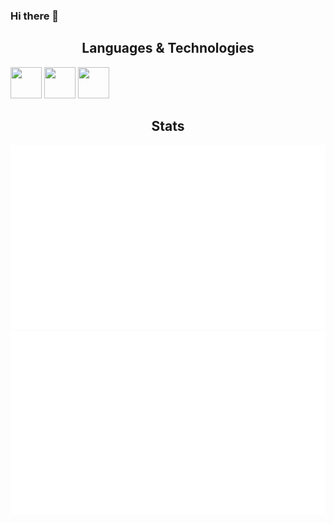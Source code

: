 ### Hi there 👋

<!--
**riasc/riasc** is a ✨ _special_ ✨ repository because its `README.md` (this file) appears on your GitHub profile.

Here are some ideas to get you started:

- 🔭 I’m currently working on ...
- 🌱 I’m currently learning ...
- 👯 I’m looking to collaborate on ...
- 🤔 I’m looking for help with ...
- 💬 Ask me about ...
- 📫 How to reach me: ...
- 😄 Pronouns: ...
- ⚡ Fun fact: ...
-->

<h2 align="center">Languages & Technologies</h2>

<link rel="stylesheet" href="https://cdn.jsdelivr.net/gh/devicons/devicon@v2.15.1/devicon.min.css">
          

<img width="50" height="50" src="https://cdn.jsdelivr.net/gh/devicons/devicon/icons/python/python-original.svg" /> <img width="50" height="50" src="https://cdn.jsdelivr.net/gh/devicons/devicon/icons/cplusplus/cplusplus-original.svg" /> <img width="50" height="50" src="https://cdn.jsdelivr.net/gh/devicons/devicon/icons/d3js/d3js-original.svg" />
          


<i class="devicon-python-plain"></i>

<h2 align="center">Stats</h2>

![](https://raw.githubusercontent.com/riasc/github-stats/master/generated/overview.svg#gh-dark-mode-only)
![](https://raw.githubusercontent.com/riasc/github-stats/master/generated/languages.svg#gh-dark-mode-only)
          

          
          
